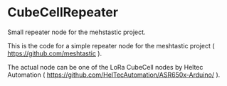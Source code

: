 # CubeCellRepeater
Small repeater node for the mehstastic project.

This is the code for a simple repeater node for the meshtastic project ( https://github.com/meshtastic ).

The actual node can be one of the LoRa CubeCell nodes by Heltec Automation ( https://github.com/HelTecAutomation/ASR650x-Arduino/ ).
